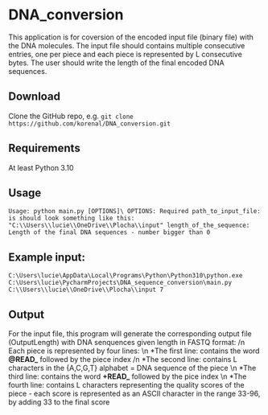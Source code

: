 # DNA_conversion
This application is for coversion of the encoded input file (binary file) with the DNA molecules. The input file should contains multiple consecutive entries, one per piece and each piece is represented by L consecutive bytes. The user should write the length of the final encoded DNA sequences.

## Download
Clone the GitHub repo, e.g. `git clone https://github.com/korenal/DNA_conversion.git`

## Requirements
At least Python 3.10

## Usage
`Usage: python main.py [OPTIONS]\
OPTIONS:
	Required
	path_to_input_file: is should look something like this: "C:\\Users\\lucie\\OneDrive\\Plocha\\input"
 	length_of_the_sequence: Length of the final DNA sequences - number bigger than 0 `

## Example input: 
  `C:\Users\lucie\AppData\Local\Programs\Python\Python310\python.exe C:\Users\lucie\PycharmProjects\DNA_sequence_conversion\main.py C:\\Users\\lucie\\OneDrive\\Plocha\\input 7`

## Output
For the input file, this program will generate the corresponding output file (OutputLength) with DNA senquences given length in FASTQ format: /n
Each piece is represented by four lines: \n
	*The first line: contains the word **@READ_** followed by the piece index /n
 	*The second line: contains L characters in the {A,C,G,T} alphabet = DNA sequence of the piece \n
  	*The third line: contains the word **+READ_** followed by the pice index \n
   	*The fourth line: contains L characters representing the quality scores of the piece - each score is represented as an ASCII character in the range 33-96, by adding 33 to the final score




